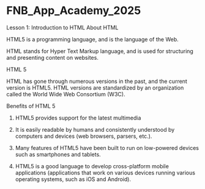 # FNB_App_Academy_2025

Lesson 1: Introduction to HTML
About HTML

HTML5 is a programming language, and is the language of the Web.

HTML stands for Hyper Text Markup language, and is used for structuring and presenting content on websites.  

HTML 5

HTML has gone through numerous versions in the past, and the current version is HTML5. HTML versions are standardized by an organization called the World Wide Web Consortium (W3C).

Benefits of HTML 5

1. HTML5 provides support for the latest multimedia

2. It is easily readable by humans and consistently understood by computers and devices (web browsers, parsers, etc.).

3. Many features of HTML5 have been built to run on low-powered devices such as smartphones and tablets.

4. HTML5 is a good language to develop cross-platform mobile applications (applications that work on various devices running various operating systems, such as iOS and Android).
